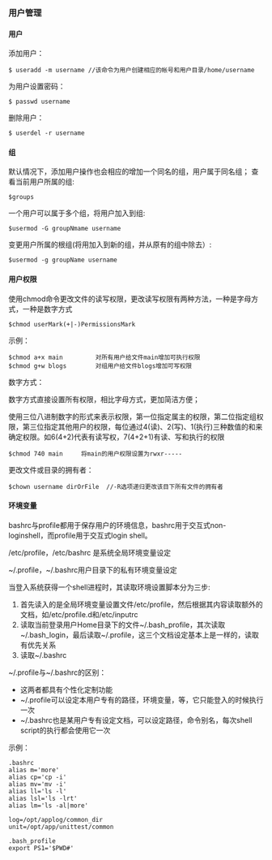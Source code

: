 ### 用户管理

#### 用户

添加用户：

```
$ useradd -m username //该命令为用户创建相应的帐号和用户目录/home/username
```

为用户设置密码：

```
$ passwd username
```

删除用户：

```
$ userdel -r username
```

#### 组

默认情况下，添加用户操作也会相应的增加一个同名的组，用户属于同名组； 查看当前用户所属的组:

```
$groups
```

一个用户可以属于多个组，将用户加入到组:

```
$usermod -G groupNmame username
```

变更用户所属的根组(将用加入到新的组，并从原有的组中除去）:

```
$usermod -g groupName username
```

#### 用户权限

使用chmod命令更改文件的读写权限，更改读写权限有两种方法，一种是字母方式，一种是数字方式

```
$chmod userMark(+|-)PermissionsMark
```

示例：

```
$chmod a+x main         对所有用户给文件main增加可执行权限
$chmod g+w blogs        对组用户给文件blogs增加可写权限
```

数字方式：

数字方式直接设置所有权限，相比字母方式，更加简洁方便；

使用三位八进制数字的形式来表示权限，第一位指定属主的权限，第二位指定组权限，第三位指定其他用户的权限，每位通过4(读)、2(写)、1(执行)三种数值的和来确定权限。如6(4+2)代表有读写权，7(4+2+1)有读、写和执行的权限

```
$chmod 740 main     将main的用户权限设置为rwxr-----
```

更改文件或目录的拥有者：

```
$chown username dirOrFile  //-R选项递归更改该目下所有文件的拥有者
```

#### 环境变量

bashrc与profile都用于保存用户的环境信息，bashrc用于交互式non-loginshell，而profile用于交互式login shell。

/etc/profile，/etc/bashrc 是系统全局环境变量设定

~/.profile，~/.bashrc用户目录下的私有环境变量设定

当登入系统获得一个shell进程时，其读取环境设置脚本分为三步:

1. 首先读入的是全局环境变量设置文件/etc/profile，然后根据其内容读取额外的文档，如/etc/profile.d和/etc/inputrc
2. 读取当前登录用户Home目录下的文件~/.bash_profile，其次读取~/.bash_login，最后读取~/.profile，这三个文档设定基本上是一样的，读取有优先关系
3. 读取~/.bashrc

~/.profile与~/.bashrc的区别：

- 这两者都具有个性化定制功能
- ~/.profile可以设定本用户专有的路径，环境变量，等，它只能登入的时候执行一次
- ~/.bashrc也是某用户专有设定文档，可以设定路径，命令别名，每次shell script的执行都会使用它一次

示例：

```
.bashrc
alias m='more'
alias cp='cp -i'
alias mv='mv -i'
alias ll='ls -l'
alias lsl='ls -lrt'
alias lm='ls -al|more'

log=/opt/applog/common_dir
unit=/opt/app/unittest/common

.bash_profile
export PS1='$PWD#'
```

